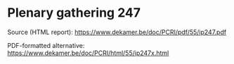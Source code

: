 # Plenary gathering 247

Source (HTML report): https://www.dekamer.be/doc/PCRI/pdf/55/ip247.pdf

PDF-formatted alternative: https://www.dekamer.be/doc/PCRI/html/55/ip247x.html

